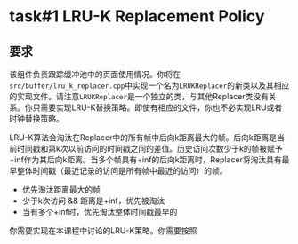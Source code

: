# task#1 LRU-K Replacement Policy

## 要求

该组件负责跟踪缓冲池中的页面使用情况。你将在`src/buffer/lru_k_replacer.cpp`中实现一个名为`LRUKReplacer`的新类以及其相应的实现文件。请注意`LRUKReplacer`是一个独立的类，与其他Replacer类没有关系。你只需要实现LRU-K替换策略。即使有相应的文件，你也不必实现LRU或者时钟替换策略。

LRU-K算法会淘汰在Replacer中的所有帧中后向k距离最大的帧。后向k距离是当前时间戳和第k次以前访问的时间戳之间的差值。历史访问次数少于k的帧被赋予+inf作为其后向k距离。当多个帧具有+inf的后向k距离时，Replacer将淘汰具有最早整体时间戳（最近记录的访问是所有帧中最近的访问）的帧。

* 优先淘汰距离最大的帧
* 少于k次访问 && 距离是+inf，优先被淘汰
* 当有多个+inf时，优先淘汰整体时间戳最早的

你需要实现在本课程中讨论的LRU-K策略。你需要按照
